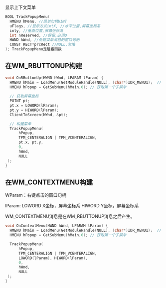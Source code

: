 显示上下文菜单

```cpp
BOOL TrackPopupMenu(
  HMENU hMenu, //菜单句柄UINT 
  uFlags, //显示方式intX, //水平位置,屏幕坐标系
  inty, //垂直位置,屏幕坐标系
  int nReserved, //保留,必须0
  HWND hWnd, //处理菜单消息的窗口句柄
  CONST RECT*prcRect //NULL,忽略
); TrackPopupMenu是阻塞函数
```

## 在WM_RBUTTONUP构建

```cpp
void OnRButtonUp(HWND hWnd, LPARAM lParam) {
  HMENU hMain = LoadMenu(GetModuleHandle(NULL), (char*)IDR_MENU1);  // 获取菜单句柄
  HMENU hPopup = GetSubMenu(hMain,0); // 获取第一个子菜单
  
  // 获取屏幕坐标
  POINT pt;
  pt.x = LOWORD(lParam);
  pt.y = HIWORD(lParam);
  ClientToScreen(hWnd, &pt);

  // 构建菜单
  TrackPopupMenu(
      hPopup,
      TPM_CENTERALIGN | TPM_VCENTERALIGN,
      pt.x, pt.y,
      0,
      hWnd,
      NULL
 );
}
```

## 在WM_CONTEXTMENU构建

WParam：右键点击的窗口句柄

lParam:
  LOWORD X坐标，屏幕坐标系
  HIWORD Y坐标，屏幕坐标系

WM_CONTEXTMENU消息是在WM_RBUTTONUP消息之后产生。

```cpp
void OnContextMenu(HWND hWnd, LPARAM lParam) {
  HMENU hMain = LoadMenu(GetModuleHandle(NULL), (char*)IDR_MENU1);  // 获取菜单句柄
  HMENU hPopup = GetSubMenu(hMain,0); // 获取第一个子菜单

  TrackPopupMenu(
      hPopup,
      TPM_CENTERALIGN | TPM_VCENTERALIGN,
      LOWORD(lParam), HIWORD(lParam),
      0,
      hWnd,
      NULL
 );
}
```
